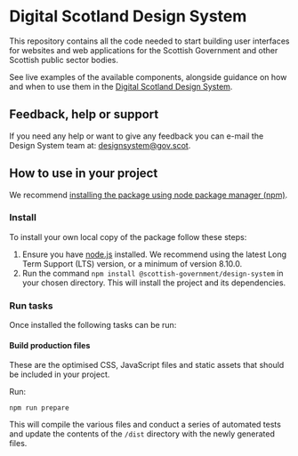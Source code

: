 # Digital Scotland Design System

This repository contains all the code needed to start building user interfaces for websites and web applications for the Scottish Government and other Scottish public sector bodies.

See live examples of the available components, alongside guidance on how and when to use them in the [Digital Scotland Design System](https://designsystem.gov.scot/).

## Feedback, help or support

If you need any help or want to give any feedback you can e-mail the Design System team at: [designsystem@gov.scot](mailto:designsystem@gov.scot).

## How to use in your project

We recommend [installing the package using node package manager (npm)](https://designsystem.gov.scot/get-started/installation/).

### Install

To install your own local copy of the package follow these steps:

1. Ensure you have [node.js](https://nodejs.org/en/) installed. We recommend using the latest Long Term Support (LTS) version, or a minimum of version 8.10.0.
2. Run the command `npm install @scottish-government/design-system` in your chosen directory. This will install the project and its dependencies.

### Run tasks

Once installed the following tasks can be run:

#### Build production files

These are the optimised CSS, JavaScript files and static assets that should be included in your project.

Run:

```
npm run prepare
```

This will compile the various files and conduct a series of automated tests and update the contents of the `/dist` directory with the newly generated files.

